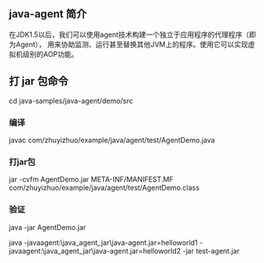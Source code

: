 ## java-agent 简介
在JDK1.5以后，我们可以使用agent技术构建一个独立于应用程序的代理程序（即为Agent），
用来协助监测、运行甚至替换其他JVM上的程序。使用它可以实现虚拟机级别的AOP功能。

## 打 jar 包命令
cd java-samples/java-agent/demo/src
### 编译
javac com/zhuyizhuo/example/java/agent/test/AgentDemo.java
### 打jar包
jar -cvfm AgentDemo.jar  META-INF/MANIFEST.MF com/zhuyizhuo/example/java/agent/test/AgentDemo.class
### 验证
java -jar AgentDemo.jar


java -javaagent:\java_agent_jar\java-agent.jar=helloworld1 
-javaagent:\java_agent_jar\java-agent.jar=helloworld2 
-jar test-agent.jar